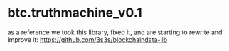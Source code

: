 # btc.truthmachine_v0.1
as a reference we took this library, fixed it, and are starting to rewrite and improve it:  https://github.com/3s3s/blockchaindata-lib
